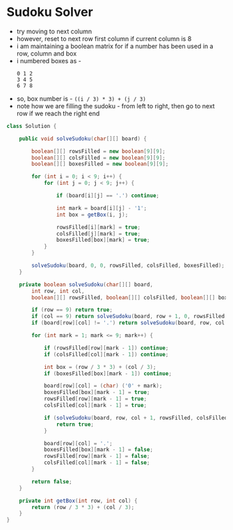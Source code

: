 # Sudoku Solver

- try moving to next column
- however, reset to next row first column if current column is 8
- i am maintaining a boolean matrix for if a number has been used in a row, column and box
- i numbered boxes as - 
  ```
  0 1 2
  3 4 5
  6 7 8
  ```
- so, box number is - `((i / 3) * 3) + (j / 3)`
- note how we are filling the sudoku - from left to right, then go to next row if we reach the right end

```java
class Solution {

    public void solveSudoku(char[][] board) {

        boolean[][] rowsFilled = new boolean[9][9];
        boolean[][] colsFilled = new boolean[9][9];
        boolean[][] boxesFilled = new boolean[9][9];

        for (int i = 0; i < 9; i++) {
            for (int j = 0; j < 9; j++) {

                if (board[i][j] == '.') continue;

                int mark = board[i][j] - '1';
                int box = getBox(i, j);

                rowsFilled[i][mark] = true;
                colsFilled[j][mark] = true;
                boxesFilled[box][mark] = true;
            }
        }

        solveSudoku(board, 0, 0, rowsFilled, colsFilled, boxesFilled);
    }

    private boolean solveSudoku(char[][] board, 
        int row, int col, 
        boolean[][] rowsFilled, boolean[][] colsFilled, boolean[][] boxesFilled) {

        if (row == 9) return true;
        if (col == 9) return solveSudoku(board, row + 1, 0, rowsFilled, colsFilled, boxesFilled);
        if (board[row][col] != '.') return solveSudoku(board, row, col + 1, rowsFilled, colsFilled, boxesFilled);

        for (int mark = 1; mark <= 9; mark++) {

            if (rowsFilled[row][mark - 1]) continue;
            if (colsFilled[col][mark - 1]) continue;

            int box = (row / 3 * 3) + (col / 3);
            if (boxesFilled[box][mark - 1]) continue;

            board[row][col] = (char) ('0' + mark);
            boxesFilled[box][mark - 1] = true;
            rowsFilled[row][mark - 1] = true;
            colsFilled[col][mark - 1] = true;

            if (solveSudoku(board, row, col + 1, rowsFilled, colsFilled, boxesFilled)) {
                return true;
            }

            board[row][col] = '.';
            boxesFilled[box][mark - 1] = false;
            rowsFilled[row][mark - 1] = false;
            colsFilled[col][mark - 1] = false;
        }

        return false;
    }

    private int getBox(int row, int col) {
        return (row / 3 * 3) + (col / 3);
    }
}
```
